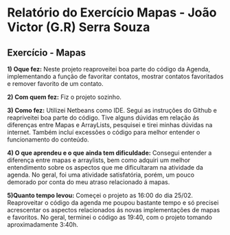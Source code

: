 # Relatório do Exercício Mapas - João Victor (G.R) Serra Souza 

## Exercício - Mapas


**1) Oque fez:**
Neste projeto reaproveitei boa parte do código da Agenda, implementando a função de favoritar contatos, mostrar contatos favoritados e remover favorito de um contato.

**2) Com quem fez:**
Fiz o projeto sozinho.

**3) Como fez:**
Utilizei Netbeans como IDE. Segui as instruções do Github e reapriveitei boa parte do código. Tive alguns dúvidas em relação ás diferenças entre Mapas e ArrayLists, pesquisei e tirei minhas dúvidas na internet. Também incluí excessões o código para melhor entender o funcionamento do conteúdo.

**4) O que aprendeu e o que ainda tem dificuldade:**
Consegui entender a diferença entre mapas e arraylists, bem como adquiri um melhor entendimento sobre os aspectos que me dificultaram na atividade da agenda. No geral, foi uma atividade satisfatória, porém, um pouco demorado por conta do meu atraso relacionado á mapas.

**5)Quanto tempo levou:**
Começei o projeto as 16:00 do dia 25/02. Reaproveitar o código da agenda me poupou bastante tempo e só precisei acrescentar os aspectos relacionados ás novas implementações de mapas e favoritos. No geral, terminei o código as 19:40, com o projeto tomando aproximadamente 3:40h.